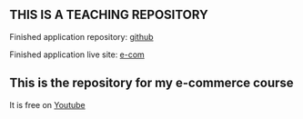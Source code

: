 ## THIS IS A TEACHING REPOSITORY

Finished application repository: [github](https://github.com/asantono/e-commerce-complete)

Finished application live site: [e-com](https://e-commerce-papa-santo.herokuapp.com/)

## This is the repository for my e-commerce course

It is free on [Youtube](https://www.youtube.com/playlist?list=PL_kocBMOO_TxyQvK_u2AaCEwo4A59TTtN)
